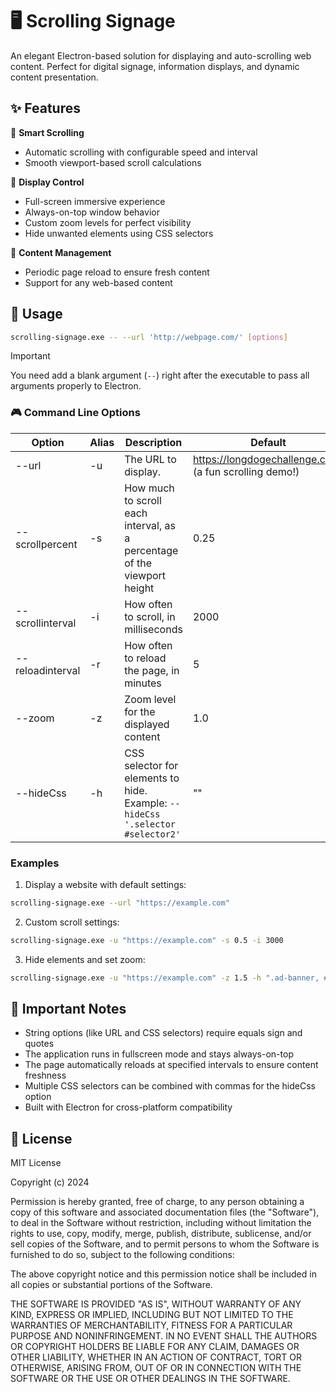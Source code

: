 # 🖥️ Scrolling Signage

An elegant Electron-based solution for displaying and auto-scrolling web content. Perfect for digital signage, information displays, and dynamic content presentation.

## ✨ Features

🔄 **Smart Scrolling**
- Automatic scrolling with configurable speed and interval
- Smooth viewport-based scroll calculations

🎯 **Display Control**
- Full-screen immersive experience
- Always-on-top window behavior
- Custom zoom levels for perfect visibility
- Hide unwanted elements using CSS selectors

🔄 **Content Management**
- Periodic page reload to ensure fresh content
- Support for any web-based content

## 🚀 Usage

```bash
scrolling-signage.exe -- --url 'http://webpage.com/' [options]
```

> [!IMPORTANT]
> You need add a blank argument (`--`) right after the executable to pass all arguments properly to Electron.

### 🎮 Command Line Options

| Option | Alias | Description | Default |
|--------|-------|-------------|---------|
| --url | -u | The URL to display. | https://longdogechallenge.com/ (a fun scrolling demo!) |
| --scrollpercent | -s | How much to scroll each interval, as a percentage of the viewport height | 0.25 |
| --scrollinterval | -i | How often to scroll, in milliseconds | 2000 |
| --reloadinterval | -r | How often to reload the page, in minutes | 5 |
| --zoom | -z | Zoom level for the displayed content | 1.0 |
| --hideCss | -h | CSS selector for elements to hide. Example: `--hideCss '.selector #selector2'` | "" |

### Examples

1. Display a website with default settings:
```bash
scrolling-signage.exe --url "https://example.com"
```

2. Custom scroll settings:
```bash
scrolling-signage.exe -u "https://example.com" -s 0.5 -i 3000
```

3. Hide elements and set zoom:
```bash
scrolling-signage.exe -u "https://example.com" -z 1.5 -h ".ad-banner, #cookie-notice"
```

## 📝 Important Notes

- String options (like URL and CSS selectors) require equals sign and quotes
- The application runs in fullscreen mode and stays always-on-top
- The page automatically reloads at specified intervals to ensure content freshness
- Multiple CSS selectors can be combined with commas for the hideCss option
- Built with Electron for cross-platform compatibility

## 📜 License

MIT License

Copyright (c) 2024

Permission is hereby granted, free of charge, to any person obtaining a copy
of this software and associated documentation files (the "Software"), to deal
in the Software without restriction, including without limitation the rights
to use, copy, modify, merge, publish, distribute, sublicense, and/or sell
copies of the Software, and to permit persons to whom the Software is
furnished to do so, subject to the following conditions:

The above copyright notice and this permission notice shall be included in all
copies or substantial portions of the Software.

THE SOFTWARE IS PROVIDED "AS IS", WITHOUT WARRANTY OF ANY KIND, EXPRESS OR
IMPLIED, INCLUDING BUT NOT LIMITED TO THE WARRANTIES OF MERCHANTABILITY,
FITNESS FOR A PARTICULAR PURPOSE AND NONINFRINGEMENT. IN NO EVENT SHALL THE
AUTHORS OR COPYRIGHT HOLDERS BE LIABLE FOR ANY CLAIM, DAMAGES OR OTHER
LIABILITY, WHETHER IN AN ACTION OF CONTRACT, TORT OR OTHERWISE, ARISING FROM,
OUT OF OR IN CONNECTION WITH THE SOFTWARE OR THE USE OR OTHER DEALINGS IN THE
SOFTWARE.
